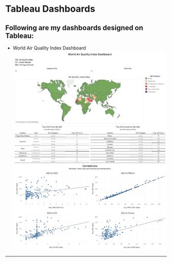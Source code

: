 # Tableau Dashboards
## Following are my dashboards designed on Tableau: <br />

   - World Air Quality Index Dashboard<br />
![World Air Quality Index Dashboard](https://github.com/Sawy0/Tableau-Dashboards/blob/3e945c58cb48124d367d67490194c4c3bf245136/images/World%20Air%20Quality%20Index%20Dashboard.png)
------
